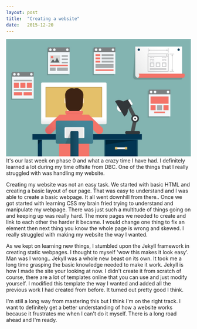 ```yaml
---
layout: post
title:  "Creating a website"
date:   2015-12-20
---
```

<span class="image featured"><img src="/images/website.jpg" alt=""></span>
It's our last week on phase 0 and what a crazy time I have had. I definitely learned a lot during my time offsite from DBC. One of the things that I really struggled with was handling my website.

Creating my website was not an easy task. We started with basic HTML and creating a basic layout of our page. That was easy to understand and I was able to create a basic webpage. It all went downhill from there.. Once we got started with learning CSS my brain fried trying to understand and manipulate my webpage. There was just such a multitude of things going on and keeping up was really hard. The more pages we needed to create and link to each other the harder it became. I would change one thing to fix an element then next thing you know the whole page is wrong and skewed. I really struggled with making my website the way I wanted.

As we kept on learning new things, I stumbled upon the Jekyll framework in creating static webpages. I thought to myself 'wow this makes it look easy'. Man was I wrong.. Jekyll was a whole new beast on its own. It took me a long time grasping the basic knowledge needed to make it work. Jekyll is how I made the site your looking at now. I didn't create it from scratch of course, there are a lot of templates online that you can use and just modify yourself. I modified this template the way I wanted and added all the previous work I had created from before. It turned out pretty good I think.

I'm still a long way from mastering this but I think I'm on the right track. I want to definitely get a better understanding of how a website works because it frustrates me when I can't do it myself. There is a long road ahead and I'm ready.